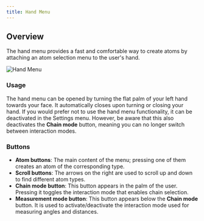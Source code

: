 ```yaml
---
title: Hand Menu
---
```


## Overview
The hand menu provides a fast and comfortable way to create atoms by attaching an atom selection menu to the user's hand.

<img src="/images/manual/hand_menu.gif" alt="Hand Menu" class="mx-auto max-w-md" />

### Usage
The hand menu can be opened by turning the flat palm of your left hand towards your face.
It automatically closes upon turning or closing your hand.
If you would prefer not to use the hand menu functionality, it can be deactivated in the Settings menu.
However, be aware that this also deactivates the **Chain mode** button, meaning you can no longer switch between interaction modes.

### Buttons
- **Atom buttons**: The main content of the menu; pressing one of them creates an atom of the corresponding type.
- **Scroll buttons**: The arrows on the right are used to scroll up and down to find different atom types.
- **Chain mode button**: This button appears in the palm of the user. 
Pressing it toggles the interaction mode that enables chain selection.
- **Measurement mode button**: This button appears below the **Chain mode** button. 
It is used to activate/deactivate the interaction mode used for measuring angles and distances.